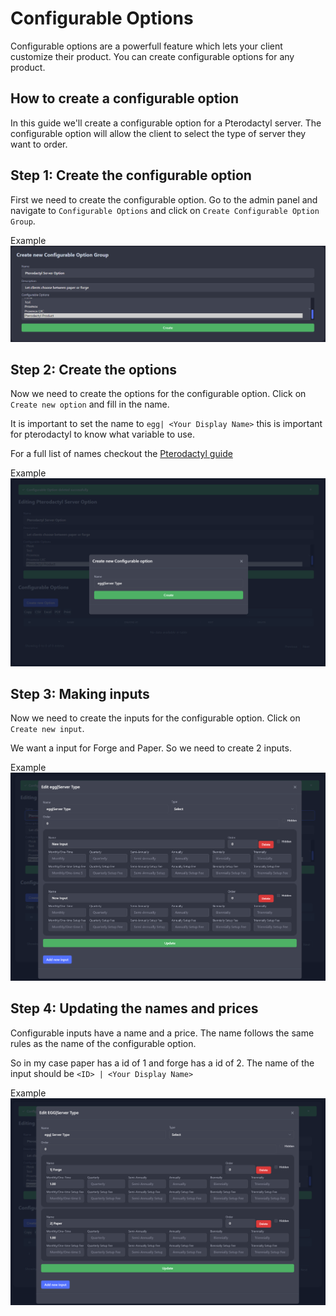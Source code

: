 # Configurable Options

Configurable options are a powerfull feature which lets your client customize their product. You can create configurable options for any product.

## How to create a configurable option

In this guide we'll create a configurable option for a Pterodactyl server. The configurable option will allow the client to select the type of server they want to order.

## Step 1: Create the configurable option

First we need to create the configurable option. Go to the admin panel and navigate to `Configurable Options` and click on `Create Configurable Option Group`.

Example
![image](/versions/0.9.4/assets/images/guides/config-options/configurable-group.png)

## Step 2: Create the options

Now we need to create the options for the configurable option. Click on `Create new option` and fill in the name.

It is important to set the name to `egg| <Your Display Name>` this is important for pterodactyl to know what variable to use.

For a full list of names checkout the [Pterodactyl guide](../extensions/pterodactyl.md)

Example
![image](/versions/0.9.4/assets/images/guides/config-options/configurable-option-create.png)

## Step 3: Making inputs

Now we need to create the inputs for the configurable option. Click on `Create new input`.

We want a input for Forge and Paper. So we need to create 2 inputs.

Example
![image](/versions/0.9.4/assets/images/guides/config-options/configurable-option.png)

## Step 4: Updating the names and prices

Configurable inputs have a name and a price. The name follows the same rules as the name of the configurable option.

So in my case paper has a id of 1 and forge has a id of 2.
The name of the input should be `<ID> | <Your Display Name>`

Example
![image](/versions/0.9.4/assets/images/guides/config-options/configurable-option-input.png)
